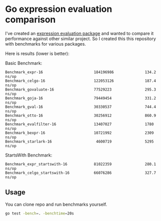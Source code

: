 # Go expression evaluation comparison

I've created an [expression evaluation package](https://github.com/antonmedv/expr) and wanted to compare it performance
against other similar project. So I created this this repository with benchmarks for various packages.

Here is results (lower is better):

Basic Benchmark:
```
Benchmark_expr-16                       184196986              134.2 ns/op
Benchmark_celgo-16                      122053126              187.4 ns/op
Benchmark_govaluate-16                  77529223               295.3 ns/op
Benchmark_goja-16                       79449454               331.2 ns/op
Benchmark_gval-16                       30330537               744.4 ns/op
Benchmark_otto-16                       30256912               860.9 ns/op
Benchmark_evalfilter-16                 13407027               1780 ns/op
Benchmark_bexpr-16                      10721992               2309 ns/op
Benchmark_starlark-16                    4600719               5295 ns/op
```

StartsWith Benchmark:
```
Benchmark_expr_startswith-16            81022359               280.1 ns/op
Benchmark_celgo_startswith-16           66076286               327.7 ns/op
```

## Usage

You can clone repo and run benchmarks yourself.

```bash
go test -bench=. -benchtime=20s
```

